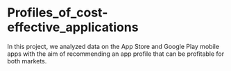 # Profiles_of_cost-effective_applications
In this project, we analyzed data on the App Store and Google Play mobile apps with the aim of recommending an app profile that can be profitable for both markets.
